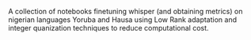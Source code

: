 A collection of notebooks finetuning whisper (and obtaining metrics) on nigerian languages Yoruba and Hausa using Low Rank adaptation and integer quanization techniques to reduce computational cost.

